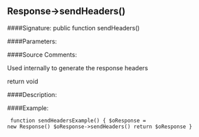 ## Response->sendHeaders()

####Signature: public function sendHeaders()

####Parameters:


####Source Comments:

Used internally to generate the response headers



return void



####Description:


####Example:
<code><pre>
function sendHeadersExample()
{
    $oResponse = new Response()
    $oResponse->sendHeaders()
    return $oResponse
}
</pre></code>